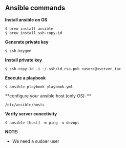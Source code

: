 Ansible commands
---------------

**Install ansible on OS**

~~~~~
$ brew install ansible
$ brew install ssh-copy-id
~~~~~~

**Generate private key**
~~~~
$ ssh-keygen
~~~~

**Install private key**
~~~~~~
$ ssh-copy-id -i ~/.ssh/id_rsa.pub <user>@<server_ip>
~~~~~~~

**Execute a playbook**
~~~~~~
$ ansible-playbook playbook.yml
~~~~~~~

**configure your ansible host (only OS): **
~~~~~~
/etc/ansible/hosts
~~~~~~

**Verify server conectivity**
~~~~~~
$ ansible [host] -m ping -u devops
~~~~~~

**NOTE:**
- We need a sudoer user